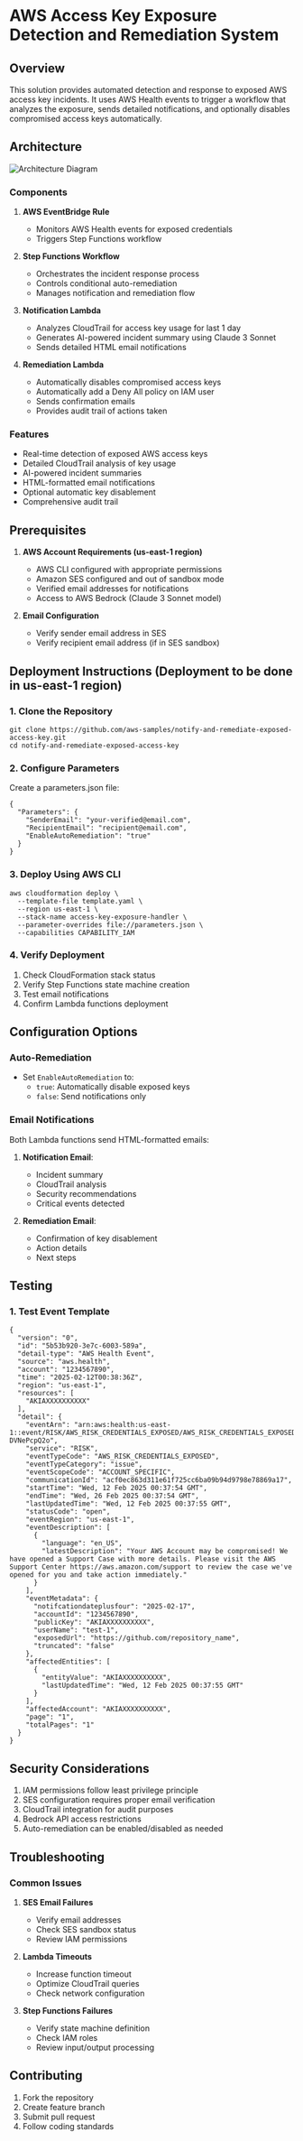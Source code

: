 # AWS Access Key Exposure Detection and Remediation System

## Overview
This solution provides automated detection and response to exposed AWS access key incidents. It uses AWS Health events to trigger a workflow that analyzes the exposure, sends detailed notifications, and optionally disables compromised access keys automatically.

## Architecture
![Architecture Diagram](Architecture.png)

### Components
1. **AWS EventBridge Rule**
   - Monitors AWS Health events for exposed credentials
   - Triggers Step Functions workflow

2. **Step Functions Workflow**
   - Orchestrates the incident response process
   - Controls conditional auto-remediation
   - Manages notification and remediation flow

3. **Notification Lambda**
   - Analyzes CloudTrail for access key usage for last 1 day
   - Generates AI-powered incident summary using Claude 3 Sonnet
   - Sends detailed HTML email notifications

4. **Remediation Lambda**
   - Automatically disables compromised access keys
   - Automatically add a Deny All policy on IAM user
   - Sends confirmation emails
   - Provides audit trail of actions taken

### Features
- Real-time detection of exposed AWS access keys
- Detailed CloudTrail analysis of key usage
- AI-powered incident summaries
- HTML-formatted email notifications
- Optional automatic key disablement
- Comprehensive audit trail

## Prerequisites
1. **AWS Account Requirements (us-east-1 region)**
   - AWS CLI configured with appropriate permissions
   - Amazon SES configured and out of sandbox mode
   - Verified email addresses for notifications
   - Access to AWS Bedrock (Claude 3 Sonnet model)

2. **Email Configuration**
   - Verify sender email address in SES
   - Verify recipient email address (if in SES sandbox)

## Deployment Instructions (Deployment to be done in us-east-1 region)

### 1. Clone the Repository
```
git clone https://github.com/aws-samples/notify-and-remediate-exposed-access-key.git
cd notify-and-remediate-exposed-access-key
```

### 2. Configure Parameters
Create a parameters.json file:
```
{
  "Parameters": {
    "SenderEmail": "your-verified@email.com",
    "RecipientEmail": "recipient@email.com",
    "EnableAutoRemediation": "true"
  }
}
```

### 3. Deploy Using AWS CLI
```
aws cloudformation deploy \
  --template-file template.yaml \
  --region us-east-1 \
  --stack-name access-key-exposure-handler \
  --parameter-overrides file://parameters.json \
  --capabilities CAPABILITY_IAM
```

### 4. Verify Deployment
1. Check CloudFormation stack status
2. Verify Step Functions state machine creation
3. Test email notifications
4. Confirm Lambda functions deployment

## Configuration Options

### Auto-Remediation
- Set `EnableAutoRemediation` to:
  - `true`: Automatically disable exposed keys
  - `false`: Send notifications only

### Email Notifications
Both Lambda functions send HTML-formatted emails:
1. **Notification Email**:
   - Incident summary
   - CloudTrail analysis
   - Security recommendations
   - Critical events detected

2. **Remediation Email**:
   - Confirmation of key disablement
   - Action details
   - Next steps

## Testing

### 1. Test Event Template
```
{
  "version": "0",
  "id": "5b53b920-3e7c-6003-589a",
  "detail-type": "AWS Health Event",
  "source": "aws.health",
  "account": "1234567890",
  "time": "2025-02-12T00:38:36Z",
  "region": "us-east-1",
  "resources": [
    "AKIAXXXXXXXXXX"
  ],
  "detail": {
    "eventArn": "arn:aws:health:us-east-1::event/RISK/AWS_RISK_CREDENTIALS_EXPOSED/AWS_RISK_CREDENTIALS_EXPOSED-DVNePcpQ2o",
    "service": "RISK",
    "eventTypeCode": "AWS_RISK_CREDENTIALS_EXPOSED",
    "eventTypeCategory": "issue",
    "eventScopeCode": "ACCOUNT_SPECIFIC",
    "communicationId": "acf0ec863d311e61f725cc6ba09b94d9798e78869a17",
    "startTime": "Wed, 12 Feb 2025 00:37:54 GMT",
    "endTime": "Wed, 26 Feb 2025 00:37:54 GMT",
    "lastUpdatedTime": "Wed, 12 Feb 2025 00:37:55 GMT",
    "statusCode": "open",
    "eventRegion": "us-east-1",
    "eventDescription": [
      {
        "language": "en_US",
        "latestDescription": "Your AWS Account may be compromised! We have opened a Support Case with more details. Please visit the AWS Support Center https://aws.amazon.com/support to review the case we've opened for you and take action immediately."
      }
    ],
    "eventMetadata": {
      "notifcationdateplusfour": "2025-02-17",
      "accountId": "1234567890",
      "publicKey": "AKIAXXXXXXXXXX",
      "userName": "test-1",
      "exposedUrl": "https://github.com/repository_name",
      "truncated": "false"
    },
    "affectedEntities": [
      {
        "entityValue": "AKIAXXXXXXXXXX",
        "lastUpdatedTime": "Wed, 12 Feb 2025 00:37:55 GMT"
      }
    ],
    "affectedAccount": "AKIAXXXXXXXXXX",
    "page": "1",
    "totalPages": "1"
  }
}
```

## Security Considerations
1. IAM permissions follow least privilege principle
2. SES configuration requires proper email verification
3. CloudTrail integration for audit purposes
4. Bedrock API access restrictions
5. Auto-remediation can be enabled/disabled as needed

## Troubleshooting

### Common Issues
1. **SES Email Failures**
   - Verify email addresses
   - Check SES sandbox status
   - Review IAM permissions

2. **Lambda Timeouts**
   - Increase function timeout
   - Optimize CloudTrail queries
   - Check network configuration

3. **Step Functions Failures**
   - Verify state machine definition
   - Check IAM roles
   - Review input/output processing

## Contributing
1. Fork the repository
2. Create feature branch
3. Submit pull request
4. Follow coding standards
